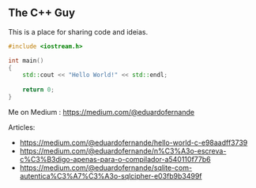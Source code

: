 ## The C++ Guy

This is a place for sharing code and ideias.

```c++
#include <iostream.h>

int main()
{
    std::cout << "Hello World!" << std::endl;
    
    return 0;
}
```
Me on Medium : https://medium.com/@eduardofernande

Articles:
* https://medium.com/@eduardofernande/hello-world-c-e98aadff3739
* https://medium.com/@eduardofernande/n%C3%A3o-escreva-c%C3%B3digo-apenas-para-o-compilador-a540110f77b6
* https://medium.com/@eduardofernande/sqlite-com-autentica%C3%A7%C3%A3o-sqlcipher-e03fb9b3499f
